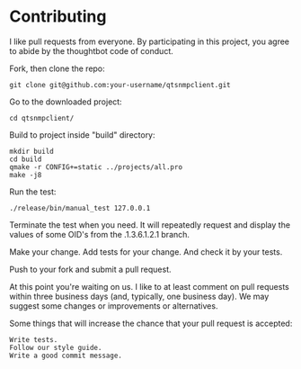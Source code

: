 # Contributing

I like pull requests from everyone. By participating in this project, you agree to abide by the thoughtbot code of conduct.

Fork, then clone the repo:

    git clone git@github.com:your-username/qtsnmpclient.git

Go to the downloaded project:

    cd qtsnmpclient/

Build to project inside "build" directory:

    mkdir build
    cd build
    qmake -r CONFIG+=static ../projects/all.pro
    make -j8

Run the test:

    ./release/bin/manual_test 127.0.0.1
    
Terminate the test when you need. It will repeatedly request and display the values of some OID's from the .1.3.6.1.2.1 branch.

Make your change. Add tests for your change. And check it by your tests.

Push to your fork and submit a pull request.

At this point you're waiting on us. I like to at least comment on pull requests within three business days (and, typically, one business day). We may suggest some changes or improvements or alternatives.

Some things that will increase the chance that your pull request is accepted:

    Write tests.
    Follow our style guide.
    Write a good commit message.
